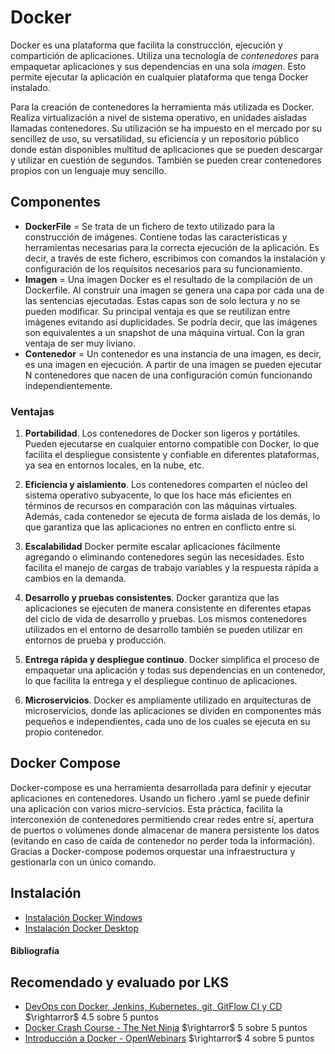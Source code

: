 # Docker

Docker es una plataforma que facilita la construcción, ejecución y compartición de aplicaciones. Utiliza una tecnología de *contenedores* para empaquetar aplicaciones y sus dependencias en una sola *imagen*. Esto permite ejecutar la aplicación en cualquier plataforma que tenga Docker instalado.

Para la creación de contenedores la herramienta más utilizada es Docker. Realiza virtualización a nivel de sistema operativo, en unidades aisladas llamadas contenedores. Su utilización se ha impuesto en el mercado por su sencillez de uso, su versatilidad, su eficiencia y un repositorio público donde están disponibles multitud de aplicaciones que se pueden descargar y utilizar en cuestión de segundos. También se pueden crear contenedores propios con un lenguaje muy sencillo.

## Componentes

- **DockerFile** = Se trata de un fichero de texto utilizado para la construcción de imágenes. Contiene todas las características y herramientas necesarias para la correcta ejecución de la aplicación. Es decir, a través de este fichero, escribimos con comandos la instalación y configuración de los requisitos necesarios para su funcionamiento.
- **Imagen** = Una imagen Docker es el resultado de la compilación de un Dockerfile. Al construir una imagen se genera una capa por cada una de las sentencias ejecutadas. Estas capas son de solo lectura y no se pueden modificar. Su principal ventaja es que se reutilizan entre imágenes evitando así duplicidades. Se podría decir, que las imágenes son equivalentes a un snapshot de una máquina virtual. Con la gran ventaja de ser muy liviano.
- **Contenedor** = Un contenedor es una instancia de una imagen, es decir, es una imagen en ejecución. A partir de una imagen se pueden ejecutar N contenedores que nacen de una configuración común funcionando independientemente.

### Ventajas

1. **Portabilidad**. Los contenedores de Docker son ligeros y portátiles. Pueden ejecutarse en cualquier entorno compatible con Docker, lo que facilita el despliegue consistente y confiable en diferentes plataformas, ya sea en entornos locales, en la nube, etc.

2. **Eficiencia y aislamiento**. Los contenedores comparten el núcleo del sistema operativo subyacente, lo que los hace más eficientes en términos de recursos en comparación con las máquinas virtuales. Además, cada contenedor se ejecuta de forma aislada de los demás, lo que garantiza que las aplicaciones no entren en conflicto entre sí.

3. **Escalabilidad** Docker permite escalar aplicaciones fácilmente agregando o eliminando contenedores según las necesidades. Esto facilita el manejo de cargas de trabajo variables y la respuesta rápida a cambios en la demanda.

4. **Desarrollo y pruebas consistentes**. Docker garantiza que las aplicaciones se ejecuten de manera consistente en diferentes etapas del ciclo de vida de desarrollo y pruebas. Los mismos contenedores utilizados en el entorno de desarrollo también se pueden utilizar en entornos de prueba y producción.

5. **Entrega rápida y despliegue continuo**. Docker simplifica el proceso de empaquetar una aplicación y todas sus dependencias en un contenedor, lo que facilita la entrega y el despliegue continuo de aplicaciones.

6. **Microservicios**. Docker es ampliamente utilizado en arquitecturas de microservicios, donde las aplicaciones se dividen en componentes más pequeños e independientes, cada uno de los cuales se ejecuta en su propio contenedor.

## Docker Compose

Docker-compose es una herramienta desarrollada para definir y ejecutar aplicaciones en contenedores. Usando un fichero .yaml se puede definir una aplicación con varios micro-servicios. Esta práctica, facilita la interconexión de contenedores permitiendo crear redes entre sí, apertura de puertos o volúmenes donde almacenar de manera persistente los datos (evitando en caso de caída de contenedor no perder toda la información). Gracias a Docker-compose podemos orquestar una infraestructura y gestionarla con un único comando.

## Instalación

- [Instalación Docker Windows](https://www.enmilocalfunciona.io/instalando-y-probando-docker-en-windows-10/)
- [Instalación Docker Desktop](https://docs.docker.com/desktop/install/windows-install/)

#### Bibliografía

## Recomendado y evaluado por LKS

- [DevOps con Docker, Jenkins, Kubernetes, git, GitFlow CI y CD](https://www.udemy.com/course/devops-con-dockers-kubernetes-jenkins-y-gitflow-cicd/) $\rightarror$ 4.5 sobre 5 puntos
- [Docker Crash Course - The Net Ninja](https://youtu.be/31ieHmcTUOk) $\rightarror$ 5 sobre 5 puntos
- [Introducción a Docker - OpenWebinars](https://openwebinars.net/accounts/login/?next=/academia/portada/docker-introduccion/) $\rightarror$ 4 sobre 5 puntos